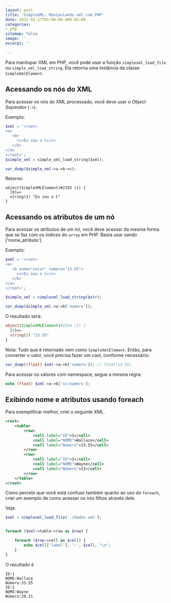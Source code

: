 ```yaml
---
layout: post
title: 'SimpleXML: Manipulando xml com PHP'
date: 2021-02-17T01:00:00.000-02:00
categories:
- php
sitemap: false
image: ''
excerpt: ''

---
```

Para manilupar XML em PHP, você pode usar a  função `simplexml_load_file` ou `simple_xml_load_string`. Ela retorna uma instância da classe `SimpleXmlElement`.

## Acessando os nós do XML

Para acessar os nós do XML processado, você deve usar o _Object Separator_ (`->`).

Exemplo:

```php
$xml = '<root>
<a>
   <b>
     <c>Eu sou o C</c>
   </b>
</a>
</root>';
$simple_xml = simple_xml_load_string($xml);
```

```php
var_dump($simple_xml->a->b->c);
```

Retorno:

    object(SimpleXMLElement)#2355 (1) {
      [0]=>
      string(1) "Eu sou o C"
    }

## Acessando os atributos de um nó

Para acessar os atributos de um nó, você deve acessar da mesma forma que se faz com os índices do `array` em PHP.  Basta usar sando \['nome_atributo'\]

Exemplo:

```php
$xml = '<root>
<a>
   <b nome="valor" numero="13.55">
     <c>Eu sou o C</c>
   </b>
</a>
</root>';

$simple_xml = simplexml_load_string($str);

var_dump($simple_xml->a->b['numero']);
```

O resultado será:

```php
object(SimpleXMLElement)#2354 (1) {
  [0]=>
  string(5) "13.55"
}
```

Nota: Tudo que é retornado vem como `SimpleXmlElement`. Então, para converter o valor, você precisa fazer um cast, conforme necessário:

```php
var_dump((float) $xml->a->b['numero']); // float(13.55)
```

Para acessar os valores com namespace, segue a mesma regra:

```php
echo (float) $xml->a->b['ss:numero'];
```

## Exibindo nome e atributos usando foreach

Para exemplificar melhor, criei o seguinte XML.

```xml
<root>
    <table>
        <row>
            <cell label="ID">1</cell>
            <cell label="NOME">Wallace</cell>
            <cell label="Número">33.55</cell>
        </row>
        <row>
            <cell label="ID">2</cell>
            <cell label="NOME">Wayne</cell>
            <cell label="Número">21</cell>
        </row>
    </table>
</root>
```

Como percebi que você está confuso também quanto ao uso do `foreach`, criei um exemplo de como acessar os nós filhos através dele.

Veja:

```php
$xml = simplexml_load_file('./dados.xml');


foreach ($xml->table->row as $row) {

    foreach ($row->cell as $cell) {
        echo $cell['label'], ':', $cell, "\n";
    }
}
```

O resultado é

```text
ID:1
NOME:Wallace
Número:33.55
ID:2
NOME:Wayne
Número:20.21
```